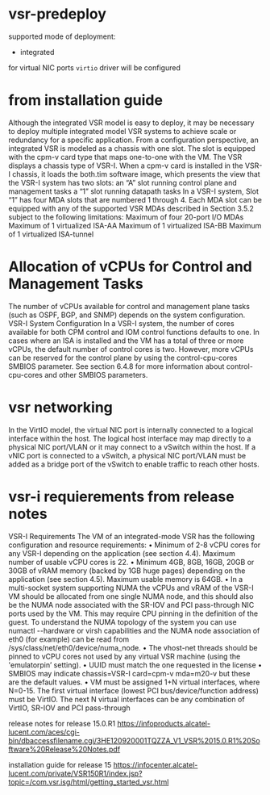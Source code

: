 vsr-predeploy
=============

supported mode of deployment:
- integrated

for virtual NIC ports `virtio` driver will be configured

from installation guide
=======================
Although the integrated VSR model is easy to deploy, it may be necessary to deploy multiple integrated model VSR systems to achieve scale or redundancy for a specific application.
From a configuration perspective, an integrated VSR is modeled as a chassis with one slot. The slot is equipped with the cpm-v card type that maps one-to-one with the VM. The VSR displays a chassis type of VSR-I.
When a cpm-v card is installed in the VSR-I chassis, it loads the both.tim software image, which presents the view that the VSR-I system has two slots:
an “A” slot running control plane and management tasks
a “1” slot running datapath tasks
In a VSR-I system, Slot “1” has four MDA slots that are numbered 1 through 4. Each MDA slot can be equipped with any of the supported VSR MDAs described in Section  3.5.2 subject to the following limitations:
Maximum of four 20-port I/O MDAs
Maximum of 1 virtualized ISA-AA
Maximum of 1 virtualized ISA-BB
Maximum of 1 virtualized ISA-tunnel



Allocation of vCPUs for Control and Management Tasks
==============================================================
The number of vCPUs available for control and management plane tasks (such as OSPF, BGP, and SNMP) depends on the system configuration.
VSR-I System Configuration
In a VSR-I system, the number of cores available for both CPM control and IOM control functions defaults to one.
In cases where an ISA is installed and the VM has a total of three or more vCPUs, the default number of control cores is two. However, more vCPUs can be reserved for the control plane by using the control-cpu-cores SMBIOS parameter. See section 6.4.8 for more information about control-cpu-cores and other SMBIOS parameters.




vsr networking
==============
In the VirtIO model, the virtual NIC port is internally connected to a logical interface within the host. The logical host interface may map directly to a physical NIC port/VLAN or it may connect to a vSwitch within the host. If a vNIC port is connected to a vSwitch, a physical NIC port/VLAN must be added as a bridge port of the vSwitch to enable traffic to reach other hosts.

vsr-i requierements from release notes
======================================
VSR-I Requirements
The VM of an integrated-mode VSR has the following configuration and resource requirements:
• Minimum of 2-8 vCPU cores for any VSR-I depending on the application (see section 4.4).
Maximum number of usable vCPU cores is 22.
• Minimum 4GB, 8GB, 16GB, 20GB or 30GB of vRAM memory (backed by 1GB huge pages)
depending on the application (see section 4.5). Maximum usable memory is 64GB.
• In a multi-socket system supporting NUMA the vCPUs and vRAM of the VSR-I VM should
be allocated from one single NUMA node, and this should also be the NUMA node
associated with the SR-IOV and PCI pass-through NIC ports used by the VM. This may
require CPU pinning in the definition of the guest. To understand the NUMA topology of
the system you can use numactl --hardware or virsh capabilities and the NUMA node
association of eth0 (for example) can be read from
/sys/class/net/eth0/device/numa_node.
• The vhost-net threads should be pinned to vCPU cores not used by any virtual VSR
machine (using the 'emulatorpin’ setting).
• UUID must match the one requested in the license
• SMBIOS may indicate chassis=VSR-I card=cpm-v mda=m20-v but these are the default
values.
• VM must be assigned 1+N virtual interfaces, where N=0-15. The first virtual interface
(lowest PCI bus/device/function address) must be VirtIO. The next N virtual interfaces
can be any combination of VirtIO, SR-IOV and PCI pass-through


release notes for release 15.0.R1
https://infoproducts.alcatel-lucent.com/aces/cgi-bin/dbaccessfilename.cgi/3HE120920001TQZZA_V1_VSR%2015.0.R1%20Software%20Release%20Notes.pdf

installation guide for release 15
https://infocenter.alcatel-lucent.com/private/VSR150R1/index.jsp?topic=/com.vsr.isg/html/getting_started_vsr.html
